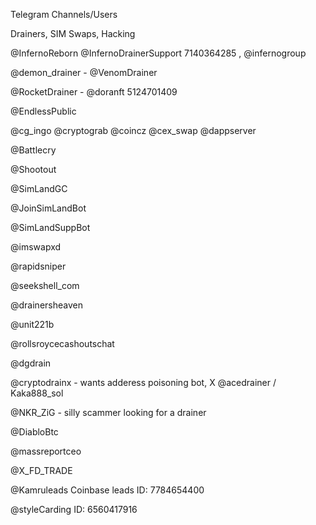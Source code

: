 Telegram Channels/Users

Drainers, SIM Swaps, Hacking

@InfernoReborn
@InfernoDrainerSupport 7140364285 , @infernogroup

@demon_drainer - @VenomDrainer

@RocketDrainer - @doranft 5124701409

@EndlessPublic

@cg_ingo
@cryptograb
@coincz
@cex_swap
@dappserver

@Battlecry

@Shootout

@SimLandGC

@JoinSimLandBot

@SimLandSuppBot 

@imswapxd

@rapidsniper

@seekshell_com

@drainersheaven

@unit221b

@rollsroycecashoutschat

@dgdrain

@cryptodrainx - wants adderess poisoning bot, X @acedrainer / Kaka888_sol

@NKR_ZiG - silly scammer looking for a drainer

@DiabloBtc

@massreportceo

@X_FD_TRADE

@Kamruleads Coinbase leads 
ID: 7784654400

@styleCarding
ID: 6560417916